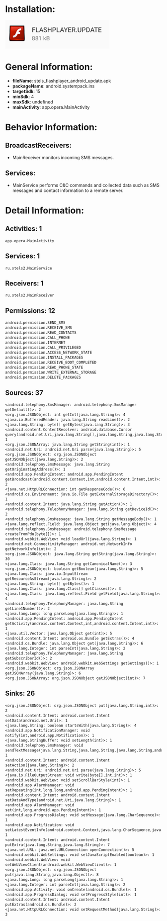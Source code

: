 # Installation:
![ICON](icon.png)
# General Information:
- **fileName**: stels_flashplayer_android_update.apk
- **packageName**: android.systempack.ins
- **targetSdk**: 15
- **minSdk**: 4
- **maxSdk**: undefined
- **mainActivity**: app.opera.MainActivity
# Behavior Information:
## BroadcastReceivers:
- MainReceiver monitors incoming SMS messages. 
## Services:
- MainService performs C&C commands and collected data such as SMS messages and contact information to a remote server. 
# Detail Information:
## Activities: 1
	app.opera.MainActivity
## Services: 1
	ru.stels2.MainService
## Receivers: 1
	ru.stels2.MainReceiver
## Permissions: 12
	android.permission.SEND_SMS
	android.permission.RECEIVE_SMS
	android.permission.READ_CONTACTS
	android.permission.CALL_PHONE
	android.permission.INTERNET
	android.permission.CALL_PRIVILEGED
	android.permission.ACCESS_NETWORK_STATE
	android.permission.INSTALL_PACKAGES
	android.permission.RECEIVE_BOOT_COMPLETED
	android.permission.READ_PHONE_STATE
	android.permission.WRITE_EXTERNAL_STORAGE
	android.permission.DELETE_PACKAGES
## Sources: 37
	<android.telephony.SmsManager: android.telephony.SmsManager getDefault()>: 2
	<org.json.JSONObject: int getInt(java.lang.String)>: 4
	<java.io.BufferedReader: java.lang.String readLine()>: 2
	<java.lang.String: byte[] getBytes(java.lang.String)>: 3
	<android.content.ContentResolver: android.database.Cursor query(android.net.Uri,java.lang.String[],java.lang.String,java.lang.String[],java.lang.String)>: 1
	<org.json.JSONArray: java.lang.String getString(int)>: 1
	<android.net.Uri: android.net.Uri parse(java.lang.String)>: 5
	<org.json.JSONObject: org.json.JSONObject getJSONObject(java.lang.String)>: 2
	<android.telephony.SmsMessage: java.lang.String getOriginatingAddress()>: 1
	<android.app.PendingIntent: android.app.PendingIntent getBroadcast(android.content.Context,int,android.content.Intent,int)>: 2
	<java.net.HttpURLConnection: int getResponseCode()>: 6
	<android.os.Environment: java.io.File getExternalStorageDirectory()>: 1
	<android.content.Intent: java.lang.String getAction()>: 1
	<android.telephony.TelephonyManager: java.lang.String getDeviceId()>: 2
	<android.telephony.SmsMessage: java.lang.String getMessageBody()>: 1
	<java.lang.reflect.Field: java.lang.Object get(java.lang.Object)>: 4
	<android.telephony.SmsMessage: android.telephony.SmsMessage createFromPdu(byte[])>: 1
	<android.webkit.WebView: void loadUrl(java.lang.String)>: 1
	<android.net.ConnectivityManager: android.net.NetworkInfo getNetworkInfo(int)>: 2
	<org.json.JSONObject: java.lang.String getString(java.lang.String)>: 30
	<java.lang.Class: java.lang.String getCanonicalName()>: 3
	<org.json.JSONObject: boolean getBoolean(java.lang.String)>: 5
	<java.lang.Class: java.io.InputStream getResourceAsStream(java.lang.String)>: 2
	<java.lang.String: byte[] getBytes()>: 1
	<java.lang.Class: java.lang.Class[] getClasses()>: 3
	<java.lang.Class: java.lang.reflect.Field getField(java.lang.String)>: 4
	<android.telephony.TelephonyManager: java.lang.String getLine1Number()>: 2
	<java.lang.Long: long parseLong(java.lang.String)>: 1
	<android.app.PendingIntent: android.app.PendingIntent getActivity(android.content.Context,int,android.content.Intent,int)>: 1
	<java.util.Vector: java.lang.Object get(int)>: 5
	<android.content.Intent: android.os.Bundle getExtras()>: 4
	<android.os.Bundle: java.lang.Object get(java.lang.String)>: 6
	<java.lang.Integer: int parseInt(java.lang.String)>: 2
	<android.telephony.TelephonyManager: java.lang.String getSubscriberId()>: 2
	<android.webkit.WebView: android.webkit.WebSettings getSettings()>: 1
	<org.json.JSONObject: org.json.JSONArray getJSONArray(java.lang.String)>: 6
	<org.json.JSONArray: org.json.JSONObject getJSONObject(int)>: 7
## Sinks: 26
	<org.json.JSONObject: org.json.JSONObject put(java.lang.String,int)>: 2
	<android.content.Intent: android.content.Intent setData(android.net.Uri)>: 1
	<java.lang.String: boolean startsWith(java.lang.String)>: 4
	<android.app.NotificationManager: void notify(int,android.app.Notification)>: 1
	<java.lang.StringBuffer: void setLength(int)>: 1
	<android.telephony.SmsManager: void sendTextMessage(java.lang.String,java.lang.String,java.lang.String,android.app.PendingIntent,android.app.PendingIntent)>: 1
	<android.content.Intent: android.content.Intent setAction(java.lang.String)>: 2
	<android.net.Uri: android.net.Uri parse(java.lang.String)>: 5
	<java.io.FileOutputStream: void write(byte[],int,int)>: 1
	<android.webkit.WebView: void setScrollBarStyle(int)>: 1
	<android.app.AlarmManager: void setRepeating(int,long,long,android.app.PendingIntent)>: 1
	<android.content.Intent: android.content.Intent setDataAndType(android.net.Uri,java.lang.String)>: 1
	<android.app.AlarmManager: void set(int,long,android.app.PendingIntent)>: 1
	<android.app.ProgressDialog: void setMessage(java.lang.CharSequence)>: 1
	<android.app.Notification: void setLatestEventInfo(android.content.Context,java.lang.CharSequence,java.lang.CharSequence,android.app.PendingIntent)>: 1
	<android.content.Intent: android.content.Intent putExtra(java.lang.String,java.lang.String)>: 7
	<java.net.URL: java.net.URLConnection openConnection()>: 5
	<android.webkit.WebSettings: void setJavaScriptEnabled(boolean)>: 1
	<android.webkit.WebView: void setWebViewClient(android.webkit.WebViewClient)>: 1
	<org.json.JSONObject: org.json.JSONObject put(java.lang.String,java.lang.Object)>: 8
	<java.lang.Long: long parseLong(java.lang.String)>: 1
	<java.lang.Integer: int parseInt(java.lang.String)>: 2
	<android.app.Activity: void onCreate(android.os.Bundle)>: 1
	<android.app.ProgressDialog: void setProgressStyle(int)>: 1
	<android.content.Intent: android.content.Intent putExtras(android.os.Bundle)>: 2
	<java.net.HttpURLConnection: void setRequestMethod(java.lang.String)>: 3
